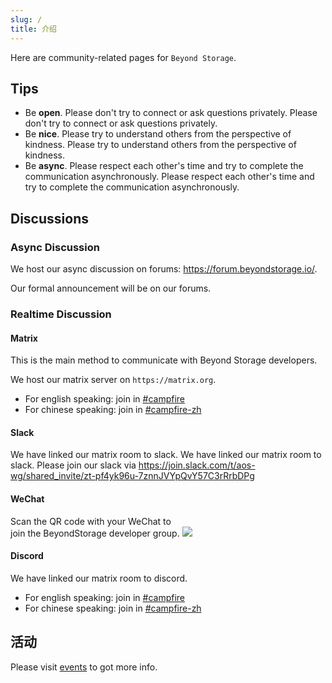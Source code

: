 ```yaml
---
slug: /
title: 介绍
---
```


Here are community-related pages for `Beyond Storage`.

## Tips

- Be **open**. Please don't try to connect or ask questions privately. Please don't try to connect or ask questions privately.
- Be **nice**. Please try to understand others from the perspective of kindness. Please try to understand others from the perspective of kindness.
- Be **async**. Please respect each other's time and try to complete the communication asynchronously. Please respect each other's time and try to complete the communication asynchronously.

## Discussions

### Async Discussion

We host our async discussion on forums: <https://forum.beyondstorage.io/>.

Our formal announcement will be on our forums.

### Realtime Discussion

#### Matrix

This is the main method to communicate with Beyond Storage developers.

We host our matrix server on `https://matrix.org`.

- For english speaking: join in [#campfire](https://matrix.to/#/#beyondstorage@campfire:matrix.org)
- For chinese speaking: join in [#campfire-zh](https://matrix.to/#/#beyondstorage@campfire-zh:matrix.org)

#### Slack

We have linked our matrix room to slack. We have linked our matrix room to slack. Please join our slack via <https://join.slack.com/t/aos-wg/shared_invite/zt-pf4yk96u-7znnJVYpQvY57C3rRrbDPg> <!-- Need Update. -->

#### WeChat

Scan the QR code with your WeChat to join the BeyondStorage developer group. ![](/img/wechat-qr.jpg)

#### Discord

We have linked our matrix room to discord.

- For english speaking: join in [#campfire](https://discord.gg/zFSRRDDhAD)
- For chinese speaking: join in [#campfire-zh](https://discord.gg/pE26rCUNkb)

## 活动

Please visit [events](events/index.md) to got more info.


